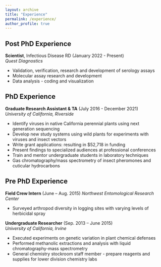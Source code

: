 ```yaml
---
layout: archive
title: "Experience"
permalink: /experience/
author_profile: true
---
```


## Post PhD Experience
**Scientist**, Infectious Disease RD (January 2022 - Present)  
*Quest Diagnostics* 
* Validation, verification, research and development of serology assays
* Molecular assay research and development  
* Data analysis - coding and visualization

## PhD Experience
**Graduate Research Assistant & TA**  (July 2016 - December 2021)  
*University of California, Riverside*   
* Identify viruses in native California perennial plants using next generation sequencing  
* Develop new study systems using wild plants for experiments with viruses and insect vectors  
* Write grant applications: resulting in $52,718 in funding
* Present findings to specialized audiences at professional conferences
* Train and mentor undergraduate students in laboratory techniques
* Gas chromatography/mass spectrometry of insect pheromones and cuticular hydrocarbons  

## Pre PhD Experience  
**Field Crew Intern**  (June – Aug. 2015)
*Northwest Entomological Research Center*  
* Surveyed arthropod diversity in logging sites with varying levels of herbicidal spray  

**Undergraduate Researcher** (Sep. 2013 – June 2015)  
*University of California, Irvine*   
* Executed experiments on genetic variation in plant chemical defenses  
* Performed methanolic extractions and analysis with liquid chromatography-mass spectrometry  
* General chemistry stockroom staff member - prepare reagents and supplies for lower division chemistry labs  

  
